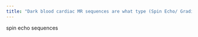 ```yaml
---
title: "Dark blood cardiac MR sequences are what type (Spin Echo/ Gradient echo)"
---
```

spin echo sequences


